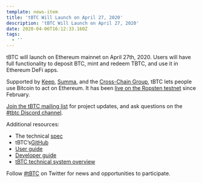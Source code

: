 ```yaml
---
template: news-item
title: 'tBTC Will Launch on April 27, 2020'
description: 'tBTC Will Launch on April 27, 2020'
date: 2020-04-06T16:12:33.160Z
tags:
  - ''
---
```

tBTC will launch on Ethereum mainnet on April 27th, 2020. Users will have full functionality to deposit BTC, mint and redeem TBTC, and use it in Ethereum DeFi apps.

Supported by [Keep](http://keep.network), [Summa](https://summa.one/), and the [Cross-Chain Group](https://www.crosschain.group/), tBTC lets people use Bitcoin to act on Ethereum. It has been [live on the Ropsten testnet](https://tbtc.network/news/2020-02-14-ropsten) since February.

[Join the tBTC mailing list](https://tbtc.network/#mailing-list) for project updates, and ask questions on the [\#tbtc Discord channel](https://discord.gg/wYezN7v).

Additional resources:

* The technical [spec](http://docs.keep.network/tbtc/index.pdf)
* tBTC’s[GitHub](https://github.com/keep-network/tbtc)
* [User guide](https://tbtc.network/developers/how-to-use-the-tbtc-dapp)
* [Developer guide](https://tbtc.network/developers/how-to-integrate-tbtc-into-your-defi-dapp)
* [tBTC technical system overview](https://tbtc.network/developers/tbtc-technical-system-overview)

Follow [#tBTC](https://twitter.com/hashtag/tBTC) on Twitter for news and
opportunities to participate.
